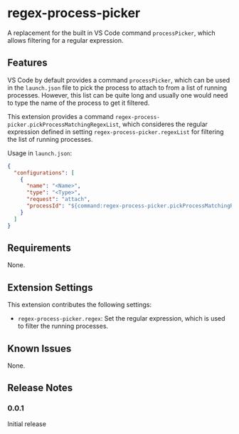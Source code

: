 # regex-process-picker

A replacement for the built in VS Code command `processPicker`, which allows filtering for a regular expression.

## Features

VS Code by default provides a command `processPicker`, which can be used in the `launch.json` file to pick the process to attach to from a list of running processes. However, this list can be quite long and usually one would need to type the name of the process to get it filtered.

This extension provides a command `regex-process-picker.pickProcessMatchingRegexList`, which consideres the regular expression defined in setting `regex-process-picker.regexList` for filtering the list of running processes.

Usage in `launch.json`:

```json
{
  "configurations": [
    {
      "name": "<Name>",
      "type": "<Type>",
      "request": "attach",
      "processId": "${command:regex-process-picker.pickProcessMatchingRegexList}"
    }
  ]
}
```

## Requirements

None.

## Extension Settings

This extension contributes the following settings:

- `regex-process-picker.regex`: Set the regular expression, which is used to filter the running processes.

## Known Issues

None.

## Release Notes

### 0.0.1

Initial release
